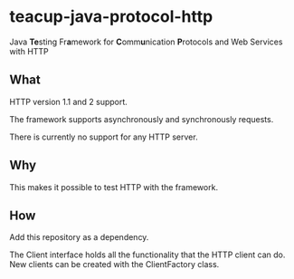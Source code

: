 # teacup-java-protocol-http
Java **Te**sting Fr**a**mework for **C**omm**u**nication **P**rotocols and Web Services with HTTP

## What ##
HTTP version 1.1 and 2 support.  

The framework supports asynchronously and synchronously requests.  

There is currently no support for any HTTP server.

## Why ##
This makes it possible to test HTTP with the framework.

## How ##
Add this repository as a dependency.  

The Client interface holds all the functionality that the HTTP client can do.  
New clients can be created with the ClientFactory class.